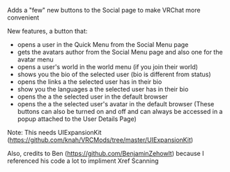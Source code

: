 Adds a "few" new buttons to the Social page to make VRChat more convenient


New features, a button that:
 - opens a user in the Quick Menu from the Social Menu page
 - gets the avatars author from the Social Menu page and also one for the avatar menu
 - opens a user's world in the world menu (if you join their world)
 - shows you the bio of the selected user (bio is different from status)
 - opens the links a the selected user has in their bio
 - show you the languages a the selected user has in their bio
 - opens the a the selected user in the default browser
 - opens the a the selected user's avatar in the default browser
 (These buttons can also be turned on and off and can always be accessed in a popup attached to the User Details Page)

Note: This needs UIExpansionKit (https://github.com/knah/VRCMods/tree/master/UIExpansionKit)

Also, credits to Ben (https://github.com/BenjaminZehowlt) because I referenced his code a lot to impliment Xref Scanning